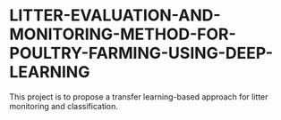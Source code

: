 # LITTER-EVALUATION-AND-MONITORING-METHOD-FOR-POULTRY-FARMING-USING-DEEP-LEARNING
This project is to propose a transfer learning-based approach for litter monitoring and classification.
